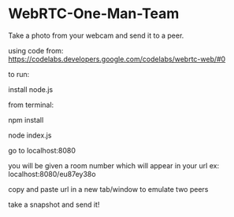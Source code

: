 # WebRTC-One-Man-Team

Take a photo from your webcam and send it to a peer.

using code from: https://codelabs.developers.google.com/codelabs/webrtc-web/#0

to run:

install node.js

from terminal:

npm install

node index.js

go to localhost:8080

you will be given a room number which will appear in your url ex: localhost:8080/eu87ey38o

copy and paste url in a new tab/window to emulate two peers

take a snapshot and send it!

